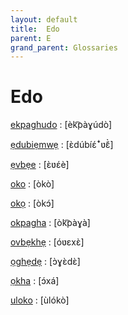 ```yaml
---
layout: default
title:  Edo
parent: E
grand_parent: Glossaries
---
```


# Edo


[ekpaghudo](https://en.wiktionary.org/wiki/?curid=8033016)
: [èk͡pàɣúdò]

[ẹdubiẹmwẹ](https://en.wiktionary.org/wiki/?curid=8457298)
: [ɛ̀dúbíɛ́ꜜʋ̃ɛ̃̀]

[ẹvbẹe](https://en.wiktionary.org/wiki/?curid=7217848)
: [ɛ̀ʋɛ́è]

[oko](https://en.wiktionary.org/wiki/?curid=55096)
: [òkò]

[okọ](https://en.wiktionary.org/wiki/?curid=7228804)
: [òkɔ́]

[okpagha](https://en.wiktionary.org/wiki/?curid=7217375)
: [òk͡pàɣà]

[ovbẹkhẹ](https://en.wiktionary.org/wiki/?curid=7216833)
: [óʋɛxɛ̀]

[ọghẹdẹ](https://en.wiktionary.org/wiki/?curid=8566156)
: [ɔ̀ɣɛ̀dɛ̀]

[ọkha](https://en.wiktionary.org/wiki/?curid=7217593)
: [ɔ́xá]

[uloko](https://en.wiktionary.org/wiki/?curid=7216859)
: [ùlókò]

